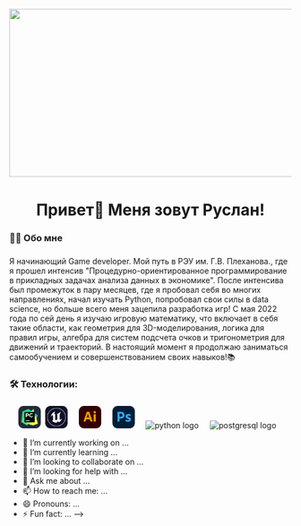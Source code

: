 <br clear="both">

<div align="center">
  <img height="300" width="600" src="https://media1.tenor.com/m/_EYOsX_1CUkAAAAC/pixel-night.gif"  />
</div>

###

<h1 align="center">Привет👋 Меня зовут Руслан!</h1>
<h3 align="left">👩‍💻  Обо мне</h3>

###

<p align="left">Я начинающий Game developer. Мой путь в РЭУ им. Г.В. Плеханова., где я прошел интенсив "Процедурно-ориентированное программирование в прикладных задачах анализа данных в экономике". После интенсива был промежуток в пару месяцев, где я пробовал себя во многих направлениях, начал изучать Python, попробовал свои силы в data science, но больше всего меня зацепила разработка игр! С мая 2022 года по сей день я изучаю игровую математику, что включает в себя такие области, как геометрия для 3D-моделирования, логика для правил игры, алгебра для систем подсчета очков и тригонометрия для движений и траекторий. В настоящий момент я продолжаю заниматься самообучением и совершенствованием своих навыков!📚 

<h3 align="left">🛠 Технологии:</h3>

###

<div align="left">
  <img width = "12"/>
  <img src="https://github.com/tandpfun/skill-icons/blob/main/icons/PyCharm-Dark.svg" height = "40" alt ="PyCharm logo"/>
  <img widtg="12" />
  <img src="https://github.com/tandpfun/skill-icons/blob/main/icons/UnrealEngine.svg" height="40" alt="Unreal Engine ligi" />
  <img width ="12" />
  <img src="https://github.com/tandpfun/skill-icons/raw/main/icons/Illustrator.svg" height = "40" alt="Adobe Illustrator logo" />
  <img width="12" />
  <img src="https://github.com/tandpfun/skill-icons/raw/main/icons/Photoshop.svg" height = "40" alt="Photoshop logo"  />
  <img width="12" />
  <img src="https://skillicons.dev/icons?i=py" height="40" alt="python logo"  />
  <img width="12" />
  <img src="https://skillicons.dev/icons?i=postgres" height="40" alt="postgresql logo"  />
</div>

- 🔭 I’m currently working on ...
- 🌱 I’m currently learning ...
- 👯 I’m looking to collaborate on ...
- 🤔 I’m looking for help with ...
- 💬 Ask me about ...
- 📫 How to reach me: ...
- 😄 Pronouns: ...
- ⚡ Fun fact: ...
-->
